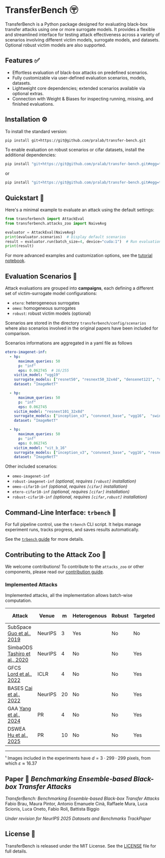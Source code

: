 # TransferBench 〶

TransferBench is a Python package designed for evaluating black-box transfer attacks using one or more surrogate models. It provides a flexible and streamlined interface for testing attack effectiveness across a variety of scenarios involving different victim models, surrogate models, and datasets. Optional robust victim models are also supported.

## Features ✅

- Effortless evaluation of black-box attacks on predefined scenarios.
- Fully customizable via user-defined evaluation scenarios, models, datasets.
- Lightweight core dependencies; extended scenarios available via optional extras.
- Connection with Weight & Biases for inspecting running, missing, and finished evaluations.

## Installation ⚙️

To install the standard version:

```bash
pip install git+https://git@github.com/pralab/transfer-bench.git
```

To enable evaluation on robust scenarios or cifar datasets, install the additional dependencies:

```bash
pip install "git+https://git@github.com/pralab/transfer-bench.git#egg=transferbench[robust]"
```
or
```bash
pip install "git+https://git@github.com/pralab/transfer-bench.git#egg=transferbench[cifar]"
```

## Quickstart 📌

Here's a minimal example to evaluate an attack using the default settings:

```python
from transferbench import AttackEval
from transferbench.attacks_zoo import NaiveAvg

evaluator = AttackEval(NaiveAvg)
print(evaluator.scenarios)  # Display default scenarios
result = evaluator.run(batch_size=4, device="cuda:1")  # Run evaluation
print(result)
```

For more advanced examples and customization options, see the [tutorial notebook](examples/example-attack-evaluation.ipynb).

## Evaluation Scenarios 🎯

Attack evaluations are grouped into **campaigns**, each defining a different set of victim-surrogate model configurations:

- `etero`: heterogeneous surrogates
- `omeo`: homogeneous surrogates
- `robust`: robust victim models (optional)


Scenarios are stored in the directory `transferbench/config/scenarios` where also scenarios involved in the original papers have been included for comparison.

Scenarios informations are aggregated in a yaml file as follows
```yaml
etero-imagenet-inf:
  - hp:
      maximum_queries: 50
      p: "inf"
      eps: 0.062745  # 16/255
    victim_model: "vgg19"
    surrogate_models: ["resnet50", "resnext50_32x4d", "densenet121", "swin_b", "swin_t", "vit_b_32"]  # CNNPool
    dataset: "ImageNetT"

  - hp:
      maximum_queries: 50
      p: "inf"
      eps: 0.062745
    victim_model: "resnext101_32x8d"
    surrogate_models: ["inception_v3", "convnext_base", "vgg16",  "swin_b", "swin_t", "vit_b_32"]  # ResPool
    dataset: "ImageNetT"

  - hp:
      maximum_queries: 50
      p: "inf"
      eps: 0.062745
    victim_model: "vit_b_16"
    surrogate_models: ["inception_v3", "convnext_base", "vgg16", "resnet50", "resnext50_32x4d", "densenet121"]  # ViTPool
    dataset: "ImageNetT"
```

Other included scenarios:
- `omeo-imagenet-inf`
- `robust-imagenet-inf` *(optional, requires `[robust]` installation)*
- `omeo-cifar10-inf`  *(optional, requires `[cifar]` installation)*
- `etero-cifar10-inf`  *(optional, requires `[cifar]` installation)*
- `robust-cifar10-inf`  *(optional, requires `[cifar,robust]` installation)*


## Command-Line Interface: `trbench` 🧪 

For full pipeline control, use the `trbench` CLI script. It helps manage experiment runs, tracks progress, and saves results automatically.

See the [`trbench` guide](transferbench/benchmark_tools/Readme.md) for more details.

## Contributing to the Attack Zoo 🤝

We welcome contributions! To contribute to the `attacks_zoo` or other components, please read our [contribution guide](transferbench/attacks_zoo/README.md).

### Implemented Attacks

Implemented attacks, all the implementation allows batch-wise computation.

| **Attack**    | **Venue**   | m  | Heterogenous | Robust | Targeted | p        | ε                | ASR [%] | 𝑞̄    |
|-------------------------------|----|----|--------|--------|----------|----------|------------------|---------|-------|
| SubSpace [Guo et al., 2019](https://proceedings.neurips.cc/paper_files/paper/2019/file/2cad8fa47bbef282badbb8de5374b894-Paper.pdf)  | NeurIPS     | 3  | Yes     | No     | No       | ∞        | 13/255           | 98.9%   | 462   |
| SimbaODS [Tashiro et al., 2020](https://proceedings.neurips.cc/paper_files/paper/2020/file/30da227c6b5b9e2482b6b221c711edfd-Paper.pdf) |NeurIPS  | 4  | No     | No     | Yes       | ∞        | 13/255           | 92.0%   | 985   |
| GFCS [Lord et al., 2022](https://openreview.net/pdf?id=Zf4ZdI4OQPV)  | ICLR        | 4  | No     | No     | Yes       | 2        | $\sqrt{0.001d}$¹         | 60.0%   | 20   |
| BASES [Cai et al., 2022](https://openreview.net/pdf?id=lSfrwyww-FR)  | NeurIPS     | 20 | No     | No     | Yes       | ∞        | 16/255           | 99.7%   | 1.8   |
| GAA [Yang et al., 2024](https://doi.org/10.1016/j.ins.2024.121013)   | PR      | 4  | No     | No     | Yes       | ∞        | 16/255           | 46.0%   | 3.9   |
| DSWEA [Hu et al., 2025](https://doi.org/10.1016/j.patcog.2024.111263) |PR           | 10 | No     | No     | Yes       | ∞        | 16/255           | 96.6%   | 2.7   |
-----------------------------------------------------------------------------------------------------------------------
¹ Images included in the experiments have $d=3\cdot 299\cdot299$ pixels, from which $\varepsilon\approx16.37$

## Paper 📄 *Benchmarking Ensemble-based Black-box Transfer Attacks*
 
 *TransferBench: Benchmarking Ensemble-based Black-box Transfer Attacks*
 Fabio Brau, Maura Pintor, Antonio Emanuele Cinà, Raffaele Mura, Luca Scionis, Luca Oneto, Fabio Roli, Battista Biggio

*Under revision for NeurIPS 2025 Datasets and Benchmarks TrackPaper*

## License 📜

TransferBench is released under the MIT License. See the [LICENSE](LICENSE.md) file for full details.

